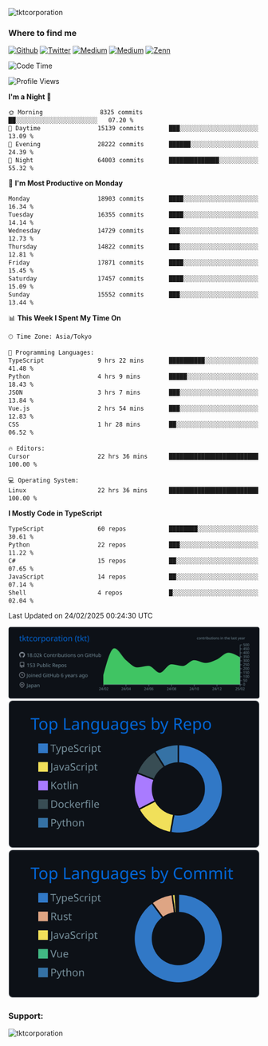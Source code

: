 <p align="left"> <img src="https://komarev.com/ghpvc/?username=tktcorporation&label=Profile%20views&color=0e75b6&style=flat" alt="tktcorporation" /> </p>

<h3>Where to find me</h3>
<p>
<a href="https://github.com/tktcorporation" target="_blank"><img alt="Github" src="https://img.shields.io/badge/GitHub-%2312100E.svg?&style=for-the-badge&logo=Github&logoColor=white" /></a>
<a href="https://twitter.com/tktcorporation" target="_blank"><img alt="Twitter" src="https://img.shields.io/badge/twitter-%231DA1F2.svg?&style=for-the-badge&logo=twitter&logoColor=white" /></a>
<a href="https://www.linkedin.com/in/tktcorporation" target="_blank"><img alt="Medium" src="https://img.shields.io/badge/linkdin-0a66c2.svg?&style=for-the-badge&logo=linkedin&logoColor=white" /></a>
<a href="https://qiita.com/tktcorporation" target="_blank"><img alt="Medium" src="https://img.shields.io/badge/qiita-55C500.svg?&style=for-the-badge&logo=qiita&logoColor=white" /></a>
<a href="https://zenn.dev/tktcorporation" target="_blank"><img alt="Zenn" src="https://img.shields.io/badge/Zenn-3EA8FF.svg?&style=for-the-badge&logo=Zenn&logoColor=white" /></a>
</p>
  
<!--START_SECTION:waka-->
![Code Time](http://img.shields.io/badge/Code%20Time-2%2C169%20hrs%2048%20mins-blue)

![Profile Views](http://img.shields.io/badge/Profile%20Views-14-blue)

**I'm a Night 🦉** 

```text
🌞 Morning                8325 commits        ██░░░░░░░░░░░░░░░░░░░░░░░   07.20 % 
🌆 Daytime                15139 commits       ███░░░░░░░░░░░░░░░░░░░░░░   13.09 % 
🌃 Evening                28222 commits       ██████░░░░░░░░░░░░░░░░░░░   24.39 % 
🌙 Night                  64003 commits       ██████████████░░░░░░░░░░░   55.32 % 
```
📅 **I'm Most Productive on Monday** 

```text
Monday                   18903 commits       ████░░░░░░░░░░░░░░░░░░░░░   16.34 % 
Tuesday                  16355 commits       ████░░░░░░░░░░░░░░░░░░░░░   14.14 % 
Wednesday                14729 commits       ███░░░░░░░░░░░░░░░░░░░░░░   12.73 % 
Thursday                 14822 commits       ███░░░░░░░░░░░░░░░░░░░░░░   12.81 % 
Friday                   17871 commits       ████░░░░░░░░░░░░░░░░░░░░░   15.45 % 
Saturday                 17457 commits       ████░░░░░░░░░░░░░░░░░░░░░   15.09 % 
Sunday                   15552 commits       ███░░░░░░░░░░░░░░░░░░░░░░   13.44 % 
```


📊 **This Week I Spent My Time On** 

```text
🕑︎ Time Zone: Asia/Tokyo

💬 Programming Languages: 
TypeScript               9 hrs 22 mins       ██████████░░░░░░░░░░░░░░░   41.48 % 
Python                   4 hrs 9 mins        █████░░░░░░░░░░░░░░░░░░░░   18.43 % 
JSON                     3 hrs 7 mins        ███░░░░░░░░░░░░░░░░░░░░░░   13.84 % 
Vue.js                   2 hrs 54 mins       ███░░░░░░░░░░░░░░░░░░░░░░   12.83 % 
CSS                      1 hr 28 mins        ██░░░░░░░░░░░░░░░░░░░░░░░   06.52 % 

🔥 Editors: 
Cursor                   22 hrs 36 mins      █████████████████████████   100.00 % 

💻 Operating System: 
Linux                    22 hrs 36 mins      █████████████████████████   100.00 % 
```

**I Mostly Code in TypeScript** 

```text
TypeScript               60 repos            ████████░░░░░░░░░░░░░░░░░   30.61 % 
Python                   22 repos            ███░░░░░░░░░░░░░░░░░░░░░░   11.22 % 
C#                       15 repos            ██░░░░░░░░░░░░░░░░░░░░░░░   07.65 % 
JavaScript               14 repos            ██░░░░░░░░░░░░░░░░░░░░░░░   07.14 % 
Shell                    4 repos             █░░░░░░░░░░░░░░░░░░░░░░░░   02.04 % 
```




 Last Updated on 24/02/2025 00:24:30 UTC
<!--END_SECTION:waka-->

[![](https://raw.githubusercontent.com/tktcorporation/tktcorporation/master/profile-summary-card-output/github_dark/0-profile-details.svg)](https://github.com/vn7n24fzkq/github-profile-summary-cards)
[![](https://raw.githubusercontent.com/tktcorporation/tktcorporation/master/profile-summary-card-output/github_dark/1-repos-per-language.svg)](https://github.com/vn7n24fzkq/github-profile-summary-cards) [![](https://raw.githubusercontent.com/tktcorporation/tktcorporation/master/profile-summary-card-output/github_dark/2-most-commit-language.svg)](https://github.com/vn7n24fzkq/github-profile-summary-cards)

<h3 align="left">Support:</h3>
<p><a href="https://www.buymeacoffee.com/tktcorporation"> <img align="left" src="https://cdn.buymeacoffee.com/buttons/v2/default-yellow.png" height="50" width="210" alt="tktcorporation" /></a></p><br><br>
